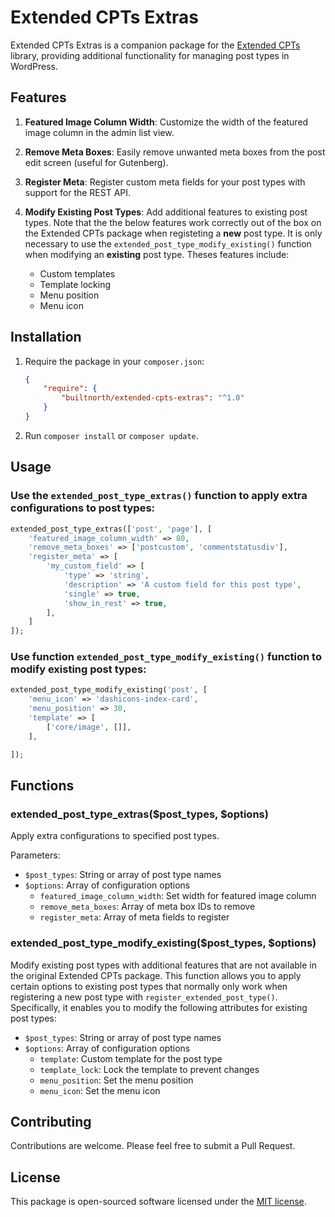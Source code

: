 # Extended CPTs Extras

Extended CPTs Extras is a companion package for the [Extended CPTs](https://github.com/johnbillion/extended-cpts) library, providing additional functionality for managing post types in WordPress.

## Features

1. **Featured Image Column Width**: Customize the width of the featured image column in the admin list view.
2. **Remove Meta Boxes**: Easily remove unwanted meta boxes from the post edit screen (useful for Gutenberg).
3. **Register Meta**: Register custom meta fields for your post types with support for the REST API.
4. **Modify Existing Post Types**: Add additional features to existing post types. Note that the the below features work correctly out of the box on the Extended CPTs package when registeting a **new** post type. It is only necessary to use the `extended_post_type_modify_existing()` function when modifying an **existing** post type. Theses features include:

    - Custom templates
    - Template locking
    - Menu position
    - Menu icon

## Installation

1. Require the package in your `composer.json`:

    ```json
    {
    	"require": {
    		"builtnorth/extended-cpts-extras": "^1.0"
    	}
    }
    ```

2. Run `composer install` or `composer update`.

## Usage

### Use the `extended_post_type_extras()` function to apply extra configurations to post types:

```php
extended_post_type_extras(['post', 'page'], [
	'featured_image_column_width' => 80,
	'remove_meta_boxes' => ['postcustom', 'commentstatusdiv'],
	'register_meta' => [
		'my_custom_field' => [
			'type' => 'string',
			'description' => 'A custom field for this post type',
			'single' => true,
			'show_in_rest' => true,
		],
	]
]);
```

### Use function `extended_post_type_modify_existing()` function to modify existing post types:

```php
extended_post_type_modify_existing('post', [
	'menu_icon' => 'dashicons-index-card',
	'menu_position' => 30,
	'template' => [
		['core/image', []],
	],

]);
```

## Functions

### extended_post_type_extras($post_types, $options)

Apply extra configurations to specified post types.

Parameters:

-   `$post_types`: String or array of post type names
-   `$options`: Array of configuration options
    -   `featured_image_column_width`: Set width for featured image column
    -   `remove_meta_boxes`: Array of meta box IDs to remove
    -   `register_meta`: Array of meta fields to register

### extended_post_type_modify_existing($post_types, $options)

Modify existing post types with additional features that are not available in the original Extended CPTs package. This function allows you to apply certain options to existing post types that normally only work when registering a new post type with `register_extended_post_type()`. Specifically, it enables you to modify the following attributes for existing post types:

-   `$post_types`: String or array of post type names
-   `$options`: Array of configuration options
    -   `template`: Custom template for the post type
    -   `template_lock`: Lock the template to prevent changes
    -   `menu_position`: Set the menu position
    -   `menu_icon`: Set the menu icon

## Contributing

Contributions are welcome. Please feel free to submit a Pull Request.

## License

This package is open-sourced software licensed under the [MIT license](https://opensource.org/licenses/MIT).
